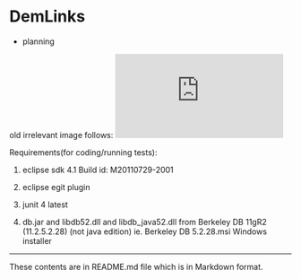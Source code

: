 DemLinks
=============

- planning

old irrelevant image follows:
![very old image from cvs/svn rev. 102](http://sourceforge.net/dbimage.php?id=85462)


Requirements(for coding/running tests):

1. eclipse sdk 4.1 Build id: M20110729-2001

2. eclipse egit plugin

3. junit 4 latest

4. db.jar and libdb52.dll and libdb_java52.dll from Berkeley DB 11gR2 (11.2.5.2.28) (not java edition)
	ie. Berkeley DB 5.2.28.msi Windows installer


------------------

These contents are in README.md file which is in Markdown format. 
